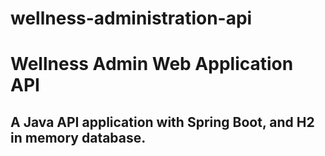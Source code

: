 # wellness-administration-api

<h1>Wellness Admin Web Application API</h1>

<h2>A Java API application with Spring Boot, and H2 in memory database.</h1>